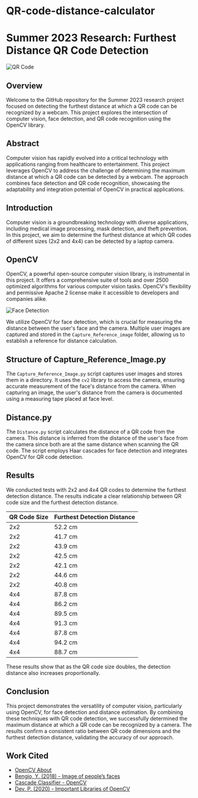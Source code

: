 # QR-code-distance-calculator
# Summer 2023 Research: Furthest Distance QR Code Detection

![QR Code](qr_code_image.jpg)

## Overview

Welcome to the GitHub repository for the Summer 2023 research project focused on detecting the furthest distance at which a QR code can be recognized by a webcam. This project explores the intersection of computer vision, face detection, and QR code recognition using the OpenCV library.

## Abstract

Computer vision has rapidly evolved into a critical technology with applications ranging from healthcare to entertainment. This project leverages OpenCV to address the challenge of determining the maximum distance at which a QR code can be detected by a webcam. The approach combines face detection and QR code recognition, showcasing the adaptability and integration potential of OpenCV in practical applications.

## Introduction

Computer vision is a groundbreaking technology with diverse applications, including medical image processing, mask detection, and theft prevention. In this project, we aim to determine the furthest distance at which QR codes of different sizes (2x2 and 4x4) can be detected by a laptop camera.

## OpenCV

OpenCV, a powerful open-source computer vision library, is instrumental in this project. It offers a comprehensive suite of tools and over 2500 optimized algorithms for various computer vision tasks. OpenCV's flexibility and permissive Apache 2 license make it accessible to developers and companies alike.

![Face Detection](face_detection.png)

We utilize OpenCV for face detection, which is crucial for measuring the distance between the user's face and the camera. Multiple user images are captured and stored in the `Capture_Reference_image` folder, allowing us to establish a reference for distance calculation.

## Structure of Capture_Reference_Image.py

The `Capture_Reference_Image.py` script captures user images and stores them in a directory. It uses the `cv2` library to access the camera, ensuring accurate measurement of the face's distance from the camera. When capturing an image, the user's distance from the camera is documented using a measuring tape placed at face level.

## Distance.py

The `Distance.py` script calculates the distance of a QR code from the camera. This distance is inferred from the distance of the user's face from the camera since both are at the same distance when scanning the QR code. The script employs Haar cascades for face detection and integrates OpenCV for QR code detection.

## Results

We conducted tests with 2x2 and 4x4 QR codes to determine the furthest detection distance. The results indicate a clear relationship between QR code size and the furthest detection distance.

| QR Code Size | Furthest Detection Distance |
|--------------|-----------------------------|
| 2x2          | 52.2 cm                     |
| 2x2          | 41.7 cm                     |
| 2x2          | 43.9 cm                     |
| 2x2          | 42.5 cm                     |
| 2x2          | 42.1 cm                     |
| 2x2          | 44.6 cm                     |
| 2x2          | 40.8 cm                     |
| 4x4          | 87.8 cm                     |
| 4x4          | 86.2 cm                     |
| 4x4          | 89.5 cm                     |
| 4x4          | 91.3 cm                     |
| 4x4          | 87.8 cm                     |
| 4x4          | 94.2 cm                     |
| 4x4          | 88.7 cm                     |

These results show that as the QR code size doubles, the detection distance also increases proportionally.

## Conclusion

This project demonstrates the versatility of computer vision, particularly using OpenCV, for face detection and distance estimation. By combining these techniques with QR code detection, we successfully determined the maximum distance at which a QR code can be recognized by a camera. The results confirm a consistent ratio between QR code dimensions and the furthest detection distance, validating the accuracy of our approach.

## Work Cited

- [OpenCV About](https://opencv.org/about/)
- [Bengio, Y. (2018) - Image of people’s faces](https://towardsdatascience.com/facial-keypoints-detection-deep-learning-737547f73515)
- [Cascade Classifier - OpenCV](https://docs.opencv.org/3.4/db/d28/tutorial_cascade_classifier.html)
- [Dev, P. (2020) - Important Libraries of OpenCV](https://medium.com/javarevisited/important-libraries-of-opencv-56b14705bf0e)
